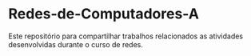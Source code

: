 # Redes-de-Computadores-A
Este repositório para compartilhar trabalhos relacionados as atividades desenvolvidas durante o curso de redes. 
